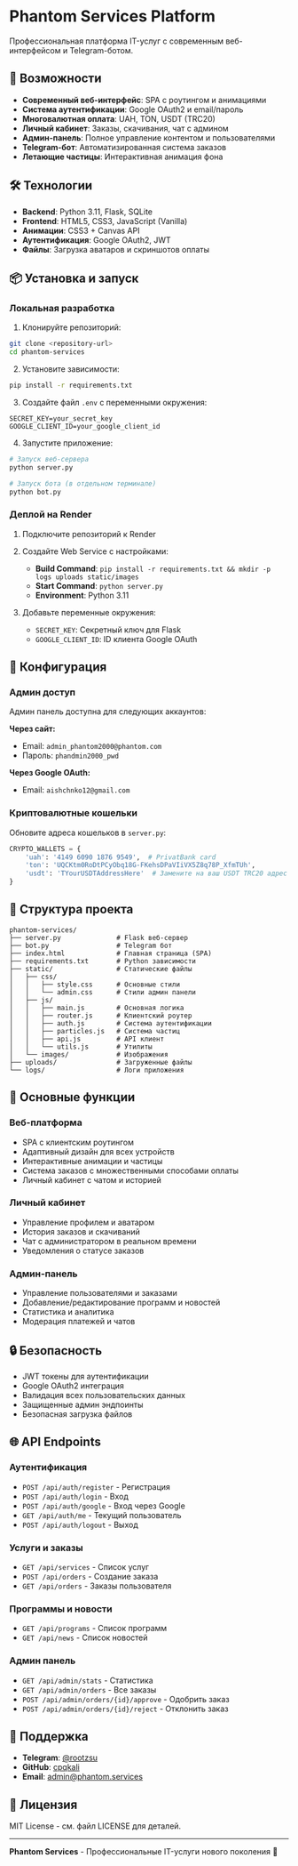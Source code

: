 # Phantom Services Platform

Профессиональная платформа IT-услуг с современным веб-интерфейсом и Telegram-ботом.

## 🚀 Возможности

- **Современный веб-интерфейс**: SPA с роутингом и анимациями
- **Система аутентификации**: Google OAuth2 и email/пароль
- **Многовалютная оплата**: UAH, TON, USDT (TRC20)
- **Личный кабинет**: Заказы, скачивания, чат с админом
- **Админ-панель**: Полное управление контентом и пользователями
- **Telegram-бот**: Автоматизированная система заказов
- **Летающие частицы**: Интерактивная анимация фона

## 🛠 Технологии

- **Backend**: Python 3.11, Flask, SQLite
- **Frontend**: HTML5, CSS3, JavaScript (Vanilla)
- **Анимации**: CSS3 + Canvas API
- **Аутентификация**: Google OAuth2, JWT
- **Файлы**: Загрузка аватаров и скриншотов оплаты

## 📦 Установка и запуск

### Локальная разработка

1. Клонируйте репозиторий:
```bash
git clone <repository-url>
cd phantom-services
```

2. Установите зависимости:
```bash
pip install -r requirements.txt
```

3. Создайте файл `.env` с переменными окружения:
```env
SECRET_KEY=your_secret_key
GOOGLE_CLIENT_ID=your_google_client_id
```

4. Запустите приложение:
```bash
# Запуск веб-сервера
python server.py

# Запуск бота (в отдельном терминале)
python bot.py
```

### Деплой на Render

1. Подключите репозиторий к Render
2. Создайте Web Service с настройками:
   - **Build Command**: `pip install -r requirements.txt && mkdir -p logs uploads static/images`
   - **Start Command**: `python server.py`
   - **Environment**: Python 3.11

3. Добавьте переменные окружения:
   - `SECRET_KEY`: Секретный ключ для Flask
   - `GOOGLE_CLIENT_ID`: ID клиента Google OAuth

## 🔧 Конфигурация

### Админ доступ

Админ панель доступна для следующих аккаунтов:

**Через сайт:**
- Email: `admin_phantom2000@phantom.com`
- Пароль: `phandmin2000_pwd`

**Через Google OAuth:**
- Email: `aishchnko12@gmail.com`

### Криптовалютные кошельки

Обновите адреса кошельков в `server.py`:

```python
CRYPTO_WALLETS = {
    'uah': '4149 6090 1876 9549',  # PrivatBank card
    'ton': 'UQCKtm0RoDtPCyObq18G-FKehsDPaVIiVX5Z8q78P_XfmTUh',
    'usdt': 'TYourUSDTAddressHere'  # Замените на ваш USDT TRC20 адрес
}
```

## 📁 Структура проекта

```
phantom-services/
├── server.py              # Flask веб-сервер
├── bot.py                 # Telegram бот
├── index.html             # Главная страница (SPA)
├── requirements.txt       # Python зависимости
├── static/                # Статические файлы
│   ├── css/
│   │   ├── style.css      # Основные стили
│   │   └── admin.css      # Стили админ панели
│   ├── js/
│   │   ├── main.js        # Основная логика
│   │   ├── router.js      # Клиентский роутер
│   │   ├── auth.js        # Система аутентификации
│   │   ├── particles.js   # Система частиц
│   │   ├── api.js         # API клиент
│   │   └── utils.js       # Утилиты
│   └── images/            # Изображения
├── uploads/               # Загруженные файлы
└── logs/                  # Логи приложения
```

## 🎯 Основные функции

### Веб-платформа
- SPA с клиентским роутингом
- Адаптивный дизайн для всех устройств
- Интерактивные анимации и частицы
- Система заказов с множественными способами оплаты
- Личный кабинет с чатом и историей

### Личный кабинет
- Управление профилем и аватаром
- История заказов и скачиваний
- Чат с администратором в реальном времени
- Уведомления о статусе заказов

### Админ-панель
- Управление пользователями и заказами
- Добавление/редактирование программ и новостей
- Статистика и аналитика
- Модерация платежей и чатов

## 🔒 Безопасность

- JWT токены для аутентификации
- Google OAuth2 интеграция
- Валидация всех пользовательских данных
- Защищенные админ эндпоинты
- Безопасная загрузка файлов

## 🌐 API Endpoints

### Аутентификация
- `POST /api/auth/register` - Регистрация
- `POST /api/auth/login` - Вход
- `POST /api/auth/google` - Вход через Google
- `GET /api/auth/me` - Текущий пользователь
- `POST /api/auth/logout` - Выход

### Услуги и заказы
- `GET /api/services` - Список услуг
- `POST /api/orders` - Создание заказа
- `GET /api/orders` - Заказы пользователя

### Программы и новости
- `GET /api/programs` - Список программ
- `GET /api/news` - Список новостей

### Админ панель
- `GET /api/admin/stats` - Статистика
- `GET /api/admin/orders` - Все заказы
- `POST /api/admin/orders/{id}/approve` - Одобрить заказ
- `POST /api/admin/orders/{id}/reject` - Отклонить заказ

## 🤝 Поддержка

- **Telegram**: [@rootzsu](https://t.me/rootzsu)
- **GitHub**: [cpqkali](https://github.com/cpqkali)
- **Email**: admin@phantom.services

## 📄 Лицензия

MIT License - см. файл LICENSE для деталей.

---

**Phantom Services** - Профессиональные IT-услуги нового поколения 👻